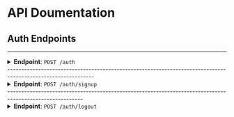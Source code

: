 # API Doumentation


## Auth Endpoints
---------------------------------------------------------------------------------------
<details close>
<summary><b>Endpoint</b>: <code>POST /auth</code></summary>
<br>

**Descripion**: Log in user

**Headers**:
     `content-type`: application/json

**Request Body**:
    ```
    {
      "email": "maxwell12@gmail.com",
      "password": "max1234"
    }
    ```

**Success Response**:
  * Code: 200 Ok
  * Content-example:
      ```
      {
        "user": {
              "message": "Login successful!",
              "loggedUser": {
                "id": "66dee88cf7456754137a8b01",
                "name": "maxwell undefined",  // firstname and lastname
                "email": "maxwell12@gmail.com",
                "dob": "25/02/1997"
              }
          }
      }
      ```

**Error Response**:
  * Code: 401
  * Content Example:
    ```
    {
      "error": "User Not Found"
    }
    ```
    ```
    {
      "error": "Incorrect password"
    }
    ```
</details>
-------------------------------------------------------------------------------------------------------------
<details close>
<summary><b>Endpoint</b>: <code>POST /auth/signup</code></summary>
<br>

**Descripion**: Create a user Object

**Headers**:
     `content-type`: application/json

**Request Body**:
    ```
    {
      "email": "anthonymax",
      "password": "anto1234"
    }
    ```

**Success Response**:
  * Code: 201 Created
  * Content-example:
      ```
      {
        "user": {
          "id": "66e49c732d2925584e8a8e7b",
          "name": "john doe",
          "email": "johndoe@gmail.com",
          "dob": "1/01/1999"
          }
      }
      ```

**Error Response**:
  * `Code`: 400 `Bad Request`,
  * `Content Example`:
    - This occurs when nothing is passed to the url or request body is empty
  ```
    {
      "error": "Bad Request"
    }
  ```
  * `Code`: 403 `Forbidden`
  * `Content Example`:
    - This error occurs when the email already exist, because email address is unique
  ```
    {
      "error": "Email Exist"
    }
  ```
  * `Code`: 422 `Unprocessible entity`
  * `Content Example`:
  - This occurs when some necessary fields are empty when request is passed:
  ```
    {
      "error": "please fill all necessary fields"
    }

  ```
</details>
---------------------------------------------------------------------------------------------------------
<details close>
<summary><b>Endpoint</b>: <code>POST /auth/logout</code></summary>
<br>

**Description**: Logs out user and destroys the session

**Success Response**:
  * Code: 200 Ok
  * Content Example:
  ```
  {
    "logout successfull"
  }
  ```
</details>